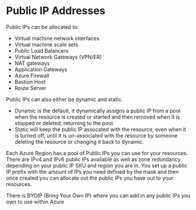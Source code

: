 # Public IP Addresses
Public IPs can be allocated to:
- Virtual machine network interfaces
- Virtual machine scale sets
- Public Load Balancers
- Virtual Network Gateways (VPN/ER)
- NAT gateways
- Application Gateways
- Azure Firewall
- Bastion Host
- Route Server

Public IPs can also either be dynamic and static.
- Dynamic is the default, it dynamically assigns a public IP from a pool when the resource is created or started and then removed when it is stopped or deleted, returning to the pool.
- Static will keep the public IP assocated with the resource, even when it is turned off, until it is un-associated with the resource by someone deleting the resource or changing it back to dynamic.

Each Azure Region has a pool of Public IPs you can use for your resources. There are IPv4 and IPv6 public IPs available as well as zone redundancy depending on your public IP SKU and region you are in. You set up a public IP prefix with the amount of IPs you need defined by the mask and then once created you can allocate out the public IPs you have out to your resources.

There is BYOIP (Bring Your Own IP) where you can add in any public IPs you own to use within Azure
